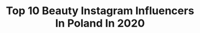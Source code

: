 ---
title: Top 10 Beauty Instagram Influencers In Poland In 2020
description: >-
  Find top beauty Instagram influencers in Poland in 2020. Most popular hashtags: #polishgirl #polskadziewczyna #makeup #zosta.
platform: Instagram
profiles:
  - username: "majlenmajli"
    fullname: >-
      Milena Tyszka
    location: "Poland"
    followers: 5087
    engagement: 2256
    commentsToLikes: 0.107005
    id: ck8tarzhwstrt0j78yjkf9s5x
    verified: false
    hashtags: "#usmiech, #polskadziewczyna, #modny, #quarantinemood"
  - username: "michalinaluczak_"
    fullname: >-
      MICHALINA ŁUCZAK👸🏼
    location: "Poland"
    followers: 3213
    engagement: 3560
    commentsToLikes: 0.177160
    id: ck8t5n7baaky20j78fz1z8an1
    verified: false
    hashtags: "#czasnasiebie, #polskadziewczyna, #pielegnacja, #dbamocer"
  - username: "oliwia_bugala"
    fullname: >-
      Oliwia Bugała CheersMyHeels
    location: "Poland"
    followers: 84144
    engagement: 993
    commentsToLikes: 0.052404
    id: ck5hkvrgxj4dm0i11bjopwk8q
    verified: false
    hashtags: "#makijaz, #playapaiso, #wavyhair, #love"
  - username: "carolinagawron"
    fullname: >-
      Carolina Gawron
    location: "Poland"
    followers: 16869
    engagement: 1527
    commentsToLikes: 0.062773
    id: ck5cewrm5lvb40i11ace9yf12
    verified: false
    hashtags: "#rcmemories, #berlin, #magic, #loveistheanswer"
  - username: "deynn"
    fullname: >-
      MARITA  SÜRMA  MAJEWSKA
    location: "Poland"
    followers: 1550182
    engagement: 1205
    commentsToLikes: 0.025001
    id: ck15tg5bxhx1k0i1991hhfxlz
    verified: true
    hashtags: "#bratz, #tlustyczwartek, #zosta, #100daysofmakeup"
  - username: "makeup_by_miish"
    fullname: >-
      Dominika Mierzwa
    location: "Poland"
    followers: 6063
    engagement: 1638
    commentsToLikes: 0.141402
    id: ck14ji76mkh520i199ms0ec8h
    verified: false
    hashtags: "#makeuplover, #wearebrows, #makeupclips, #makegirlz"
  - username: "agnieszka.bokotaa"
    fullname: >-
      Aga
    location: "Poland"
    followers: 21474
    engagement: 913
    commentsToLikes: 0.089705
    id: ck14j07d7hywz0i196nlbxqm4
    verified: false
    hashtags: "#modnamama, #modelka, #koszula, #nails"
  - username: "adriana.kamper"
    fullname: >-
      makeup | beauty | lipswatches
    location: "Poland"
    followers: 7286
    engagement: 1224
    commentsToLikes: 0.080031
    id: ck136f3bs66jz0i19no85g9o9
    verified: false
    hashtags: "#bookstagrampl, #lipartoftheday, #highlighter, #greenmakeup"
  - username: "pprzygrodzka"
    fullname: >-
      Paulina Przygrodzka
    location: "Poland"
    followers: 27761
    engagement: 516
    commentsToLikes: 0.111935
    id: ck5c9bne8b57f0i111lidtjs4
    verified: false
    hashtags: "#flatlaystyle, #springdress, #streetfashion, #styleguide"
  - username: "nikkisetnik"
    fullname: >-
      Nikki Setnik
    location: "Poland"
    followers: 23389
    engagement: 639
    commentsToLikes: 0.064416
    id: ck15qb5z21zv40i19tpe5behf
    verified: false
    hashtags: "#sroda, #fithome, #sportowo, #dieta"
---